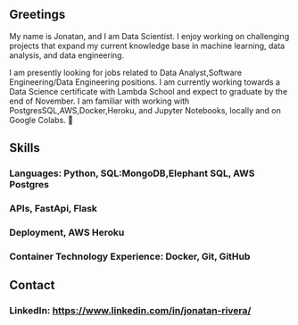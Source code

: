 ## Greetings

My name is Jonatan, and I am Data Scientist. I enjoy working on challenging projects that expand my current knowledge base in machine learning, data analysis, and data engineering. 

I am  presently looking for jobs related to Data Analyst,Software Engineering/Data Engineering positions. I am currently working towards a Data Science certificate with Lambda School and expect to graduate by the end of November. I am familiar with working with PostgresSQL,AWS,Docker,Heroku, and Jupyter Notebooks, locally and on Google Colabs.  👋

## Skills
### Languages: Python, SQL:MongoDB,Elephant SQL, AWS Postgres
### APIs, FastApi, Flask
### Deployment, AWS Heroku

### Container Technology Experience: Docker, Git, GitHub

## Contact
### LinkedIn: https://www.linkedin.com/in/jonatan-rivera/
